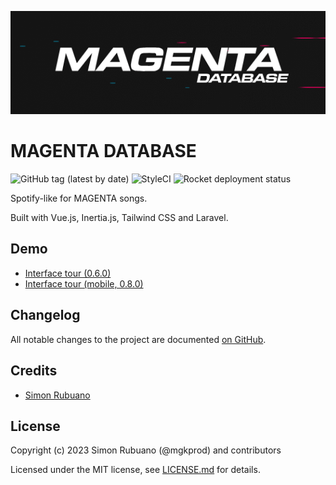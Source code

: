 <p align="center"><img src="./.github/header.gif" alt="Header"></p>

# MAGENTA DATABASE

![GitHub tag (latest by date)](https://img.shields.io/github/v/tag/mgkprod/magenta-database?label=version&style=flat-square)
![StyleCI](https://github.styleci.io/repos/321414649/shield)
![Rocket deployment status](https://img.shields.io/endpoint?style=flat-square&url=https://rocket.mgk.dev/api/projects/01esh9qz070hes9vg3tnxsmbj1/shield)

Spotify-like for MAGENTA songs.

Built with Vue.js, Inertia.js, Tailwind CSS and Laravel.

## Demo

* [Interface tour (0.6.0)](./.github/demo-0.6.0.mp4)
* [Interface tour (mobile, 0.8.0)](./.github/demo-mobile-0.8.0.mp4)

## Changelog

All notable changes to the project are documented [on GitHub](./CHANGELOG.md).

## Credits

* [Simon Rubuano](https://github.com/mgkprod)

## License

Copyright (c) 2023 Simon Rubuano (@mgkprod) and contributors

Licensed under the MIT license, see [LICENSE.md](LICENSE.md) for details.
